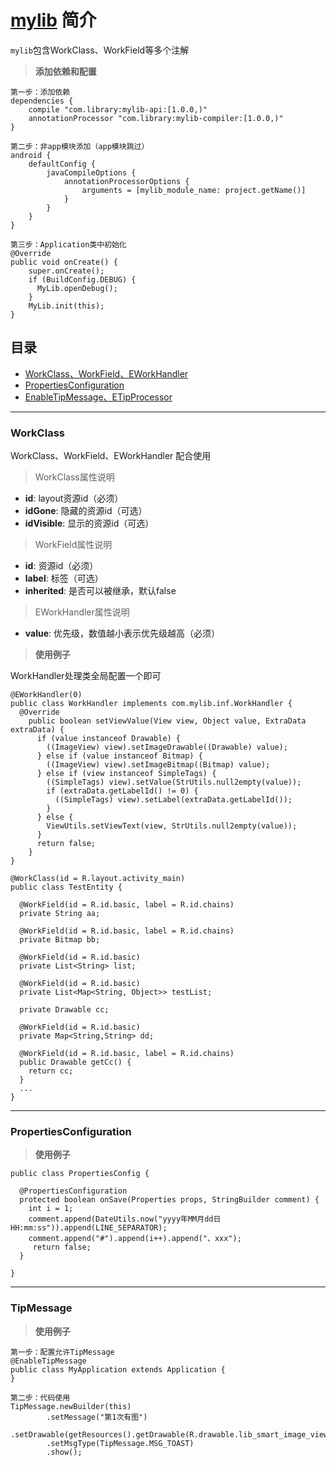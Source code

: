 # [mylib]() 简介

`mylib`包含WorkClass、WorkField等多个注解

>**添加依赖和配置**
```
第一步：添加依赖
dependencies {
    compile "com.library:mylib-api:[1.0.0,)"
    annotationProcessor "com.library:mylib-compiler:[1.0.0,)"
}

第二步：非app模块添加（app模块跳过）
android {
    defaultConfig {
        javaCompileOptions {
            annotationProcessorOptions {
                arguments = [mylib_module_name: project.getName()]
            }
        }
    }
}

第三步：Application类中初始化
@Override
public void onCreate() {
    super.onCreate();
    if (BuildConfig.DEBUG) {
      MyLib.openDebug();
    }
    MyLib.init(this);
}
```

## 目录
- [WorkClass、WorkField、EWorkHandler](#WorkClass)
- [PropertiesConfiguration](#PropertiesConfiguration)
- [EnableTipMessage、ETipProcessor](#TipMessage)

---
[//]: #----------------------------------WorkClass
### **WorkClass**
WorkClass、WorkField、EWorkHandler 配合使用
>WorkClass属性说明
* __id__: layout资源id（必须）
* __idGone__: 隐藏的资源id（可选）
* __idVisible__: 显示的资源id（可选）
>WorkField属性说明
* __id__: 资源id（必须）
* __label__: 标签（可选）
* __inherited__: 是否可以被继承，默认false
>EWorkHandler属性说明
* __value__: 优先级，数值越小表示优先级越高（必须）

>**使用例子**

WorkHandler处理类全局配置一个即可
```
@EWorkHandler(0)
public class WorkHandler implements com.mylib.inf.WorkHandler {
  @Override
    public boolean setViewValue(View view, Object value, ExtraData extraData) {
      if (value instanceof Drawable) {
        ((ImageView) view).setImageDrawable((Drawable) value);
      } else if (value instanceof Bitmap) {
        ((ImageView) view).setImageBitmap((Bitmap) value);
      } else if (view instanceof SimpleTags) {
        ((SimpleTags) view).setValue(StrUtils.null2empty(value));
        if (extraData.getLabelId() != 0) {
          ((SimpleTags) view).setLabel(extraData.getLabelId());
        }
      } else {
        ViewUtils.setViewText(view, StrUtils.null2empty(value));
      }
      return false;
    }
}
```
```
@WorkClass(id = R.layout.activity_main)
public class TestEntity {

  @WorkField(id = R.id.basic, label = R.id.chains)
  private String aa;

  @WorkField(id = R.id.basic, label = R.id.chains)
  private Bitmap bb;

  @WorkField(id = R.id.basic)
  private List<String> list;

  @WorkField(id = R.id.basic)
  private List<Map<String, Object>> testList;

  private Drawable cc;

  @WorkField(id = R.id.basic)
  private Map<String,String> dd;

  @WorkField(id = R.id.basic, label = R.id.chains)
  public Drawable getCc() {
    return cc;
  }
  ...
}
```

---
[//]: ----------------------------------PropertiesConfiguration
### **PropertiesConfiguration**

>**使用例子**
```
public class PropertiesConfig {

  @PropertiesConfiguration
  protected boolean onSave(Properties props, StringBuilder comment) {
    int i = 1;
    comment.append(DateUtils.now("yyyy年MM月dd日 HH:mm:ss")).append(LINE_SEPARATOR);
    comment.append("#").append(i++).append("、xxx");
     return false;
  }

}
```

---
[//]: ----------------------------------TipMessage
### **TipMessage**

>**使用例子**
```
第一步：配置允许TipMessage
@EnableTipMessage
public class MyApplication extends Application {
}

第二步：代码使用
TipMessage.newBuilder(this)
        .setMessage("第1次有图")
        .setDrawable(getResources().getDrawable(R.drawable.lib_smart_image_view_load_failure))
        .setMsgType(TipMessage.MSG_TOAST)
        .show();
```
